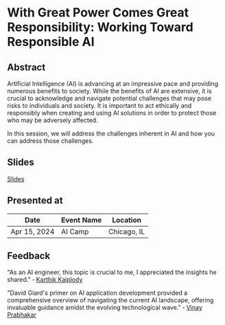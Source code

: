 # With Great Power Comes Great Responsibility: Working Toward Responsible AI

## Abstract

Artificial Intelligence (AI) is advancing at an impressive pace and providing numerous benefits to society. While the benefits of AI are extensive, it is crucial to acknowledge and navigate potential challenges that may pose risks to individuals and society. It is important to act ethically and responsibly when creating and using AI solutions in order to protect those who may be adversely affected.

In this session, we will address the challenges inherent in AI and how you can address those challenges.

## Slides

[Slides](https://1drv.ms/p/s!AsEkrMBA7Ehw1a9mLkjCQYUW53a1pQ?e=8zcjAq)

## Presented at

| Date | Event Name                                      | Location                |
| ---------------- | ----------------------------------------------- | ----------------------- |
| Apr 15, 2024        | AI Camp                          | Chicago, IL |

## Feedback

"As an AI engineer, this topic is crucial to me, I appreciated the insights he shared."
&dash; [Karthik Kaiplody](https://www.linkedin.com/posts/karthikkaiplody_interesting-talks-at-the-chicago-aicamp-event-activity-7186239558672396288-Wssp)

"David Giard's primer on AI application development provided a comprehensive overview of navigating the current AI landscape, offering invaluable guidance amidst the evolving technological wave."
&dash; [Vinay Prabhakar](https://www.linkedin.com/posts/vprabhakar1_thrilled-to-have-participated-in-the-recent-activity-7186505206996570112-60QP?utm_source=share&utm_medium=member_desktop)
